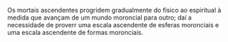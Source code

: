 ﻿Os mortais ascendentes progridem gradualmente do físico ao espiritual à medida que avançam de um mundo moroncial para outro; daí a necessidade de proverr uma escala ascendente de esferas moronciais e uma escala ascendente de formas moronciais.